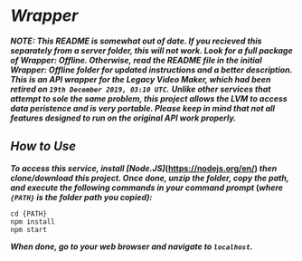 # ***Wrapper***
***NOTE: This README is somewhat out of date. If you recieved this separately from a server folder, this will not work. Look for a full package of Wrapper: Offline. Otherwise, read the README file in the initial Wrapper: Offline folder for updated instructions and a better description.
This is an API wrapper for the Legacy Video Maker, which had been retired on ***`19th December 2019, 03:10 UTC`***.***	***Unlike other services that attempt to sole the same problem, this project allows the LVM to access data peristence and is very portable.	Please keep in mind that not all features designed to run on the original API work properly.***
## ***How to Use***
***To access this service, install [*Node.JS*]*(https://nodejs.org/en/) ***then clone/download this project.	Once done, unzip the folder, copy the path, and execute the following commands in your command prompt*** (***where ***`{PATH}`*** *is the folder path you copied***):***
```console
cd {PATH}
npm install
npm start
```

***When done, go to your web browser and navigate to ***`localhost`***.***

